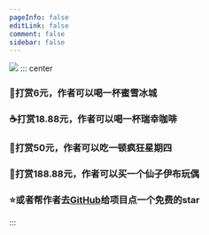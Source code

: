 ```yaml
---
pageInfo: false
editLink: false
comment: false
sidebar: false
---
```

![](https://pic.imgdb.cn/item/63f9f431f144a010076ecb6b.jpg)
::: center
### 🧋打赏6元，作者可以喝一杯蜜雪冰城

### ☕️打赏18.88元，作者可以喝一杯瑞幸咖啡

### 🍔打赏50元，作者可以吃一顿疯狂星期四

### 🧸打赏188.88元，作者可以买一个仙子伊布玩偶

### ⭐或者帮作者去[GitHub](https://github.com/zijing2333/CSView)给项目点一个免费的star

:::


